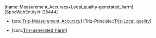 ﻿---
type: TrizContradiction
aliases:
- Measurement_Accuracy+Local_quality-generated_harm
license: CC BY-SA 4.0
copyright: https://github.com/SpocWeb
IsDeleted: false
IsReadOnly: false
Confidential: public
tags: 
- Triz/Contradiction
---
[name::Measurement_Accuracy+Local_quality-generated_harm]
[SpocWebEntityId::25444]
+ [pro::[Triz-Measurement_Accuracy](tech/Triz/Parameter/Triz-Measurement_Accuracy.md)]
[Triz-Principle::[Triz-Local_quality](tech/Triz/Principle/Triz-Local_quality.md)]
- [con::[Triz-generated_harm](tech/Triz/Parameter/Triz-generated_harm.md)]

